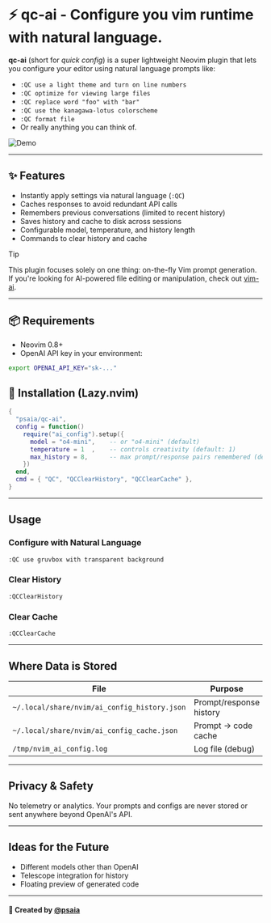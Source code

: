 # ⚡️ qc-ai - Configure you vim runtime with natural language.

**qc-ai** (short for _quick config_) is a super lightweight Neovim plugin that lets you configure your editor using natural language prompts like:

* `:QC use a light theme and turn on line numbers`
* `:QC optimize for viewing large files`
* `:QC replace word "foo" with "bar"`
* `:QC use the kanagawa-lotus colorscheme`
* `:QC format file`
* Or really anything you can think of.

![Demo](./demo.gif)

---

## ✨ Features

* Instantly apply settings via natural language (`:QC`)
* Caches responses to avoid redundant API calls
* Remembers previous conversations (limited to recent history)
* Saves history and cache to disk across sessions
* Configurable model, temperature, and history length
* Commands to clear history and cache


> [!TIP]
> This plugin focuses solely on one thing: on-the-fly Vim prompt generation.
> If you're looking for AI-powered file editing or manipulation, check out [vim-ai](https://github.com/madox2/vim-ai).

---

## 📦 Requirements

* Neovim 0.8+
* OpenAI API key in your environment:

```sh
export OPENAI_API_KEY="sk-..."
```

## 🚀 Installation (Lazy.nvim)

```lua
{
  "psaia/qc-ai",
  config = function()
    require("ai_config").setup({
      model = "o4-mini",    -- or "o4-mini" (default)
      temperature = 1  ,    -- controls creativity (default: 1)
      max_history = 8,      -- max prompt/response pairs remembered (default: 8)
    })
  end,
  cmd = { "QC", "QCClearHistory", "QCClearCache" },
}
```

---

## Usage

### Configure with Natural Language

```vim
:QC use gruvbox with transparent background
```

### Clear History

```vim
:QCClearHistory
```

### Clear Cache

```vim
:QCClearCache
```

---

## Where Data is Stored

| File                                         | Purpose                 |
| -------------------------------------------- | ----------------------- |
| `~/.local/share/nvim/ai_config_history.json` | Prompt/response history |
| `~/.local/share/nvim/ai_config_cache.json`   | Prompt → code cache     |
| `/tmp/nvim_ai_config.log`                    | Log file (debug)        |

---

## Privacy & Safety

No telemetry or analytics. Your prompts and configs are never stored or sent anywhere beyond OpenAI's API.

---

## Ideas for the Future

* Different models other than OpenAI
* Telescope integration for history
* Floating preview of generated code

---

#### 🖤 Created by [@psaia](https://github.com/psaia)

